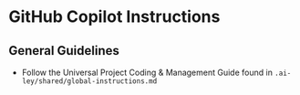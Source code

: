 # GitHub Copilot Instructions

## General Guidelines

- Follow the Universal Project Coding & Management Guide found in `.ai-ley/shared/global-instructions.md`
